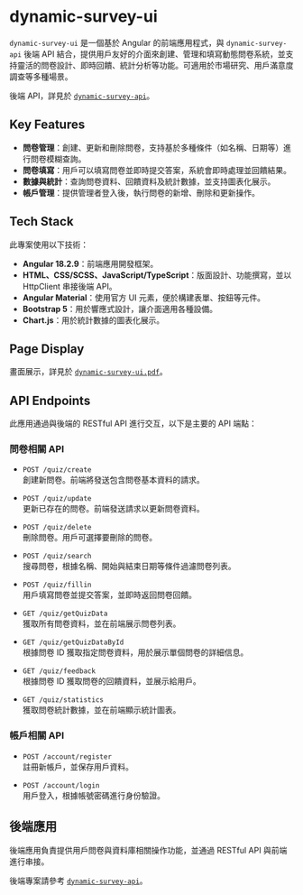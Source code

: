 # dynamic-survey-ui

`dynamic-survey-ui` 是一個基於 Angular 的前端應用程式，與 `dynamic-survey-api` 後端 API 結合，提供用戶友好的介面來創建、管理和填寫動態問卷系統，並支持靈活的問卷設計、即時回饋、統計分析等功能。可適用於市場研究、用戶滿意度調查等多種場景。

後端 API，詳見於 [`dynamic-survey-api`](https://github.com/rikka0823/dynamic-survey-api/tree/main)。

## Key Features

- **問卷管理**：創建、更新和刪除問卷，支持基於多種條件（如名稱、日期等）進行問卷模糊查詢。
- **問卷填寫**：用戶可以填寫問卷並即時提交答案，系統會即時處理並回饋結果。
- **數據與統計**：查詢問卷資料、回饋資料及統計數據，並支持圖表化展示。
- **帳戶管理**：提供管理者登入後，執行問卷的新增、刪除和更新操作。

## Tech Stack

此專案使用以下技術：

- **Angular 18.2.9**：前端應用開發框架。
- **HTML、CSS/SCSS、JavaScript/TypeScript**：版面設計、功能撰寫，並以 HttpClient 串接後端 API。
- **Angular Material**：使用官方 UI 元素，便於構建表單、按鈕等元件。
- **Bootstrap 5**：用於響應式設計，讓介面適用各種設備。
- **Chart.js**：用於統計數據的圖表化展示。

## Page Display

畫面展示，詳見於 [`dynamic-survey-ui.pdf`](https://drive.google.com/file/d/1dzu0TgkuzG69yOUdk_L7OXLHDWJ_Ihp8/view?usp=sharing)。

## API Endpoints

此應用通過與後端的 RESTful API 進行交互，以下是主要的 API 端點：

### 問卷相關 API

- `POST /quiz/create`  
  創建新問卷。前端將發送包含問卷基本資料的請求。

- `POST /quiz/update`  
  更新已存在的問卷。前端發送請求以更新問卷資料。

- `POST /quiz/delete`  
  刪除問卷。用戶可選擇要刪除的問卷。

- `POST /quiz/search`  
  搜尋問卷，根據名稱、開始與結束日期等條件過濾問卷列表。

- `POST /quiz/fillin`  
  用戶填寫問卷並提交答案，並即時返回問卷回饋。

- `GET /quiz/getQuizData`  
  獲取所有問卷資料，並在前端展示問卷列表。

- `GET /quiz/getQuizDataById`  
  根據問卷 ID 獲取指定問卷資料，用於展示單個問卷的詳細信息。

- `GET /quiz/feedback`  
  根據問卷 ID 獲取問卷的回饋資料，並展示給用戶。

- `GET /quiz/statistics`  
  獲取問卷統計數據，並在前端顯示統計圖表。

### 帳戶相關 API

- `POST /account/register`  
  註冊新帳戶，並保存用戶資料。

- `POST /account/login`  
  用戶登入，根據帳號密碼進行身份驗證。

## 後端應用

後端應用負責提供用戶問卷與資料庫相關操作功能，並通過 RESTful API 與前端進行串接。

後端專案請參考 [`dynamic-survey-api`](https://github.com/rikka0823/dynamic-survey-api/tree/main)。
